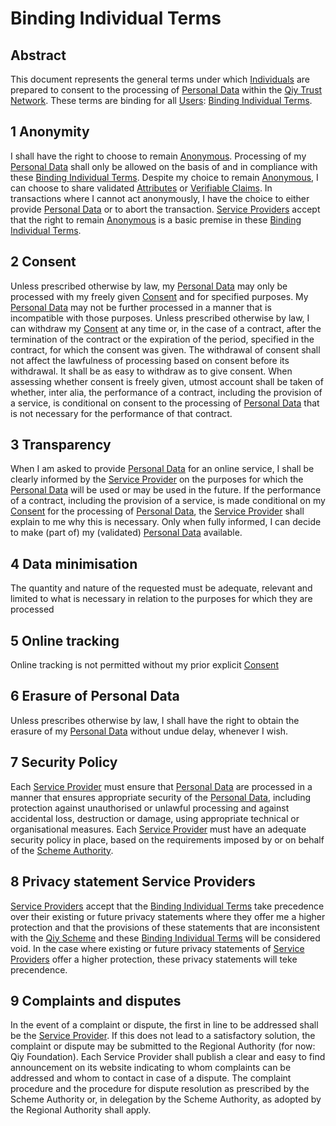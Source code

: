 # Binding Individual Terms

## Abstract

This document represents the general terms under which [Individuals](#individual) are prepared to consent to the processing of [Personal Data](#personal-data) within the [Qiy Trust Network](#qiy-trust-network). These terms are binding for all [Users](#user): [Binding Individual Terms](#binding-individual-terms).

## 1 Anonymity
I shall have the right to choose to remain [Anonymous](#anonymous). Processing of my [Personal Data](#personal-data) shall only be allowed on the basis of and in compliance with these [Binding Individual Terms](#binding-individual-terms).
Despite my choice to remain [Anonymous](#anonymous), I can choose to share validated [Attributes](#attribute) or [Verifiable Claims](#verifiable-claim). In transactions where I cannot act anonymously, I have the choice to either provide [Personal Data](#personal-data) or to abort the transaction. [Service Providers](#service-provider) accept that the right to remain [Anonymous](#anonymous) is a basic premise in these [Binding Individual Terms](#binding-individual-terms).

## 2 Consent
Unless prescribed otherwise by law, my [Personal Data](#personal-data) may only be processed with my freely given [Consent](#consent) and for specified purposes. My [Personal Data](#personal-data) may not be further processed in a manner that is incompatible with those purposes. Unless prescribed otherwise by law, I can withdraw my [Consent](#consent) at any time or, in the case of a contract, after the termination of the contract or the expiration of the period, specified in the contract, for which the consent was given. The withdrawal of consent shall not affect the lawfulness of processing based on consent before its withdrawal. It shall be as easy to withdraw as to give consent. When assessing whether consent is freely given, utmost account shall be taken of whether, inter alia, the performance of a contract, including the provision of a service, is conditional on consent to the processing of [Personal Data](#personal-data) that is not necessary for the performance of that contract.

## 3 Transparency
When I am asked to provide [Personal Data](#personal-data) for an online service, I shall be clearly informed by the [Service Provider](#service-provider) on the purposes for which the [Personal Data](#personal-data) will be used or may be used in the future. If the performance of a contract, including the provision of a service, is made conditional on my [Consent](#consent) for the processing of [Personal Data](#personal-data), the [Service Provider](#service-provider) shall explain to me why this is necessary.
Only when fully informed, I can decide to make (part of) my (validated) [Personal Data](#personal-data) available.

## 4 Data minimisation
The quantity and nature of the requested must be adequate, relevant and limited to what is necessary in relation to the purposes for which they are processed

## 5 Online tracking

Online tracking is not permitted without my prior explicit [Consent](#consent)

## 6 Erasure of Personal Data
Unless prescribes otherwise by law, I shall have the right to obtain the erasure of my [Personal Data](#personal-data) without undue delay, whenever I wish.

## 7 Security Policy
Each [Service Provider](#service-provider) must ensure that [Personal Data](#personal-data) are processed in a manner that ensures appropriate security of the [Personal Data](#personal-data), including protection against unauthorised or unlawful processing and against accidental loss, destruction or damage, using appropriate technical or organisational measures.
Each [Service Provider](#service-provider) must have an adequate security policy in place, based on the requirements imposed by or on behalf of the [Scheme Authority](#scheme-authority).

## 8 Privacy statement Service Providers
[Service Providers](#service-provider) accept that the [Binding Individual Terms](#binding-individual-terms) take precedence over their existing or future privacy statements where they offer me a higher protection and that the provisions of these statements that are inconsistent with the [Qiy Scheme](#qiy-scheme) and these [Binding Individual Terms](#binding-individual-terms) will be considered void. In the case where existing or future privacy statements of [Service Providers](#service-provider) offer a higher protection, these privacy statements will teke precendence.

## 9 Complaints and disputes
In the event of a complaint or dispute, the first in line to be addressed shall be the [Service Provider](#service-provider). If this does not lead to a satisfactory solution, the complaint or dispute may be submitted to the Regional Authority (for now: Qiy Foundation). Each Service Provider shall publish a clear and easy to find announcement on its website indicating to whom complaints can be addressed and whom to contact in case of a dispute.
The complaint procedure and the procedure for dispute resolution as prescribed by the Scheme Authority or, in delegation by the Scheme Authority, as adopted by the Regional Authority shall apply.

